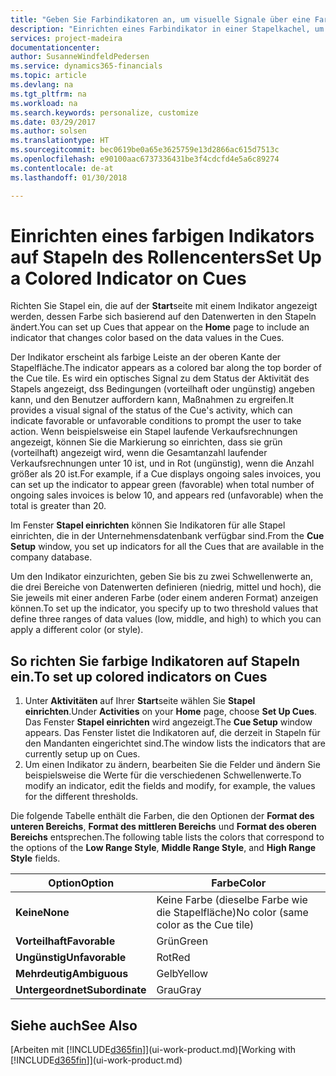 ```yaml
---
title: "Geben Sie Farbindikatoren an, um visuelle Signale über eine Farbaktivität anzupassen | Microsoft Docs"
description: "Einrichten eines Farbindikator in einer Stapelkachel, um ein personalisiertes visuelles Signal der Farb-Aktivität zu erhalten."
services: project-madeira
documentationcenter: 
author: SusanneWindfeldPedersen
ms.service: dynamics365-financials
ms.topic: article
ms.devlang: na
ms.tgt_pltfrm: na
ms.workload: na
ms.search.keywords: personalize, customize
ms.date: 03/29/2017
ms.author: solsen
ms.translationtype: HT
ms.sourcegitcommit: bec0619be0a65e3625759e13d2866ac615d7513c
ms.openlocfilehash: e90100aac6737336431be3f4cdcfd4e5a6c89274
ms.contentlocale: de-at
ms.lasthandoff: 01/30/2018

---
```

# <a name="set-up-a-colored-indicator-on-cues"></a><span data-ttu-id="884ed-103">Einrichten eines farbigen Indikators auf Stapeln des Rollencenters</span><span class="sxs-lookup"><span data-stu-id="884ed-103">Set Up a Colored Indicator on Cues</span></span>
<span data-ttu-id="884ed-104">Richten Sie Stapel ein, die auf der **Start**seite mit einem Indikator angezeigt werden, dessen Farbe sich basierend auf den Datenwerten in den Stapeln ändert.</span><span class="sxs-lookup"><span data-stu-id="884ed-104">You can set up Cues that appear on the **Home** page to include an indicator that changes color based on the data values in the Cues.</span></span>

<span data-ttu-id="884ed-105">Der Indikator erscheint als farbige Leiste an der oberen Kante der Stapelfläche.</span><span class="sxs-lookup"><span data-stu-id="884ed-105">The indicator appears as a colored bar along the top border of the Cue tile.</span></span> <span data-ttu-id="884ed-106">Es wird ein optisches Signal zu dem Status der Aktivität des Stapels angezeigt, dss Bedingungen (vorteilhaft oder ungünstig) angeben kann, und den Benutzer auffordern kann, Maßnahmen zu ergreifen.</span><span class="sxs-lookup"><span data-stu-id="884ed-106">It provides a visual signal of the status of the Cue's activity, which can indicate favorable or unfavorable conditions to prompt the user to take action.</span></span> <span data-ttu-id="884ed-107">Wenn beispielsweise ein Stapel laufende Verkaufsrechnungen angezeigt, können Sie die Markierung so einrichten, dass sie grün (vorteilhaft) angezeigt wird, wenn die Gesamtanzahl laufender Verkaufsrechnungen unter 10 ist, und in Rot (ungünstig), wenn die Anzahl größer als 20 ist.</span><span class="sxs-lookup"><span data-stu-id="884ed-107">For example, if a Cue displays ongoing sales invoices, you can set up the indicator to appear green (favorable) when total number of ongoing sales invoices is below 10, and appears red (unfavorable) when the total is greater than 20.</span></span>

<span data-ttu-id="884ed-108">Im Fenster **Stapel einrichten** können Sie Indikatoren für alle Stapel einrichten, die in der Unternehmensdatenbank verfügbar sind.</span><span class="sxs-lookup"><span data-stu-id="884ed-108">From the **Cue Setup** window, you set up indicators for all the Cues that are available in the company database.</span></span>

<span data-ttu-id="884ed-109">Um den Indikator einzurichten, geben Sie bis zu zwei Schwellenwerte an, die drei Bereiche von Datenwerten definieren (niedrig, mittel und hoch), die Sie jeweils mit einer anderen Farbe (oder einem anderen Format) anzeigen können.</span><span class="sxs-lookup"><span data-stu-id="884ed-109">To set up the indicator, you specify up to two threshold values that define three ranges of data values (low, middle, and high) to which you can apply a different color (or style).</span></span>

## <a name="to-set-up-colored-indicators-on-cues"></a><span data-ttu-id="884ed-110">So richten Sie farbige Indikatoren auf Stapeln ein.</span><span class="sxs-lookup"><span data-stu-id="884ed-110">To set up colored indicators on Cues</span></span>
1. <span data-ttu-id="884ed-111">Unter **Aktivitäten** auf Ihrer **Start**seite wählen Sie **Stapel einrichten**.</span><span class="sxs-lookup"><span data-stu-id="884ed-111">Under **Activities** on your **Home** page, choose **Set Up Cues**.</span></span>  
   <span data-ttu-id="884ed-112">Das Fenster **Stapel einrichten** wird angezeigt.</span><span class="sxs-lookup"><span data-stu-id="884ed-112">The **Cue Setup** window appears.</span></span> <span data-ttu-id="884ed-113">Das Fenster listet die Indikatoren auf, die derzeit in Stapeln für den Mandanten eingerichtet sind.</span><span class="sxs-lookup"><span data-stu-id="884ed-113">The window lists the indicators that are currently setup up on Cues.</span></span>
2. <span data-ttu-id="884ed-114">Um einen Indikator zu ändern, bearbeiten Sie die Felder und ändern Sie beispielsweise die Werte für die verschiedenen Schwellenwerte.</span><span class="sxs-lookup"><span data-stu-id="884ed-114">To modify an indicator, edit the fields and modify, for example, the values for the different thresholds.</span></span>  

<span data-ttu-id="884ed-115">Die folgende Tabelle enthält die Farben, die den Optionen der **Format des unteren Bereichs**, **Format des mittleren Bereichs** und **Format des oberen Bereichs** entsprechen.</span><span class="sxs-lookup"><span data-stu-id="884ed-115">The following table lists the colors that correspond to the options of the **Low Range Style**, **Middle Range Style**, and **High Range Style** fields.</span></span>

| <span data-ttu-id="884ed-116">Option</span><span class="sxs-lookup"><span data-stu-id="884ed-116">Option</span></span> | <span data-ttu-id="884ed-117">Farbe</span><span class="sxs-lookup"><span data-stu-id="884ed-117">Color</span></span> |
| --- | --- |
| <span data-ttu-id="884ed-118">**Keine**</span><span class="sxs-lookup"><span data-stu-id="884ed-118">**None**</span></span> |<span data-ttu-id="884ed-119">Keine Farbe (dieselbe Farbe wie die Stapelfläche)</span><span class="sxs-lookup"><span data-stu-id="884ed-119">No color (same color as the Cue tile)</span></span>|
| <span data-ttu-id="884ed-120">**Vorteilhaft**</span><span class="sxs-lookup"><span data-stu-id="884ed-120">**Favorable**</span></span> |<span data-ttu-id="884ed-121">Grün</span><span class="sxs-lookup"><span data-stu-id="884ed-121">Green</span></span> |
| <span data-ttu-id="884ed-122">**Ungünstig**</span><span class="sxs-lookup"><span data-stu-id="884ed-122">**Unfavorable**</span></span> |<span data-ttu-id="884ed-123">Rot</span><span class="sxs-lookup"><span data-stu-id="884ed-123">Red</span></span> |
| <span data-ttu-id="884ed-124">**Mehrdeutig**</span><span class="sxs-lookup"><span data-stu-id="884ed-124">**Ambiguous**</span></span> |<span data-ttu-id="884ed-125">Gelb</span><span class="sxs-lookup"><span data-stu-id="884ed-125">Yellow</span></span> |
| <span data-ttu-id="884ed-126">**Untergeordnet**</span><span class="sxs-lookup"><span data-stu-id="884ed-126">**Subordinate**</span></span> |<span data-ttu-id="884ed-127">Grau</span><span class="sxs-lookup"><span data-stu-id="884ed-127">Gray</span></span> |

## <a name="see-also"></a><span data-ttu-id="884ed-128">Siehe auch</span><span class="sxs-lookup"><span data-stu-id="884ed-128">See Also</span></span>
<span data-ttu-id="884ed-129">[Arbeiten mit [!INCLUDE[d365fin](includes/d365fin_md.md)]](ui-work-product.md)</span><span class="sxs-lookup"><span data-stu-id="884ed-129">[Working with [!INCLUDE[d365fin](includes/d365fin_md.md)]](ui-work-product.md)</span></span>

